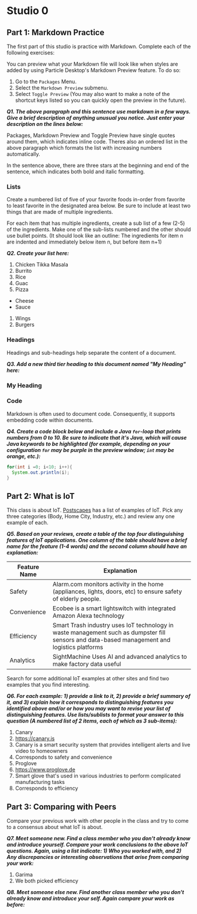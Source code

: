 # Studio 0

## Part 1: Markdown Practice

The first part of this studio is practice with Markdown. Complete each of the following exercises:

You can preview what your Markdown file will look like when styles are added by using Particle Desktop's Markdown Preview feature. To do so:
1. Go to the `Packages` Menu.
1. Select the `Markdown Preview` submenu.
1. Select `Toggle Preview` (You may also want to make a note of the shortcut keys listed so you can quickly open the preview in the future).

***Q1. The above paragraph and this sentence use markdown in a few ways.  Give a brief description of anything unusual you notice.  Just enter your description on the lines below:***

Packages, Markdown Preview and Toggle Preview have single quotes around them, which indicates inline code. Theres also an ordered list in the above paragraph which formats the list with increasing numbers automatically.

In the sentence above, there are three stars at the beginning and end of the sentence, which indicates both bold and italic formatting.

### Lists

Create a numbered list of five of your favorite foods in-order from favorite to least favorite in the designated area below. Be sure to include at least two things that are made of multiple ingredients.

For each item that has multiple ingredients, create a sub list of a few (2-5) of the ingredients.  Make one of the sub-lists numbered and the other should use bullet points. (It should look like an outline: The ingredients for item n are indented and immediately below item n, but before item n+1)

***Q2. Create your list here:***

1. Chicken Tikka Masala
1. Burrito
  1. Rice
  1. Guac
1. Pizza
  * Cheese
  * Sauce
1. Wings
1. Burgers

### Headings

Headings and sub-headings help separate the content of a document.

***Q3. Add a new third tier heading to this document named "My Heading" here:***

### My Heading ###

### Code

Markdown is often used to document code.  Consequently, it supports embedding code within documents.

***Q4. Create a code block below and include a Java `for`-loop that prints numbers from 0 to 10. Be sure to indicate that it's Java, which will cause Java keywords to be highlighted (for example, depending on your configuration `for` may be purple in the preview window; `int` may be orange, etc.):***

```Java
for(int i =0; i<10; i++){
  System.out.println(i);
}
```

## Part 2: What is IoT

This class is about IoT.  [Postscapes](https://www.postscapes.com/internet-of-things-examples/) has a list of examples of IoT.  Pick any three categories (Body, Home City, Industry, etc.) and review any one example of each.

***Q5.  Based on your reviews, create a table of the top four distinguishing features of IoT applications. One column of the table should have a brief name for the feature (1-4 words) and the second column should have an explanation:***

Feature Name | Explanation
------------ | -----------
Safety | Alarm.com monitors activity in the home (appliances, lights, doors, etc) to ensure safety of elderly people.
Convenience | Ecobee is a smart lightswitch with integrated Amazon Alexa technology
Efficiency | Smart Trash industry uses IoT technology in waste management such as dumpster fill sensors and data-based management and logistics platforms
Analytics | SightMachine Uses AI and advanced analytics to make factory data useful

Search for some additional IoT examples at other sites and find two examples that you find interesting.

***Q6.  For each example: 1) provide a link to it, 2) provide a brief summary of it, and 3) explain how it corresponds to distinguishing features you identified above and/or or how you may want to revise your list of distinguishing features.  Use lists/sublists to format your answer to this question (A numbered list of 2 items, each of which as 3 sub-items):***

1. Canary
  1. https://canary.is
  1. Canary is a smart security system that provides intelligent alerts and live video to homeowners
  1. Corresponds to safety and convenience
1. Proglove
  1. https://www.proglove.de
  1. Smart glove that's used in various industries to perform complicated manufacturing tasks
  1. Corresponds to efficiency

## Part 3: Comparing with Peers

Compare your previous work with other people in the class and try to come to a consensus about what IoT is about.

***Q7. Meet someone new.  Find a class member who you don't already know and introduce yourself.  Compare your work conclusions to the above IoT questions. Again, using a list indicate: 1) Who you worked with, and 2) Any discrepancies or interesting observations that arise from comparing your work:***

1. Garima
1. We both picked efficiency

***Q8. Meet someone else new.  Find another class member who you don't already know and introduce your self.  Again compare your work as before:***
